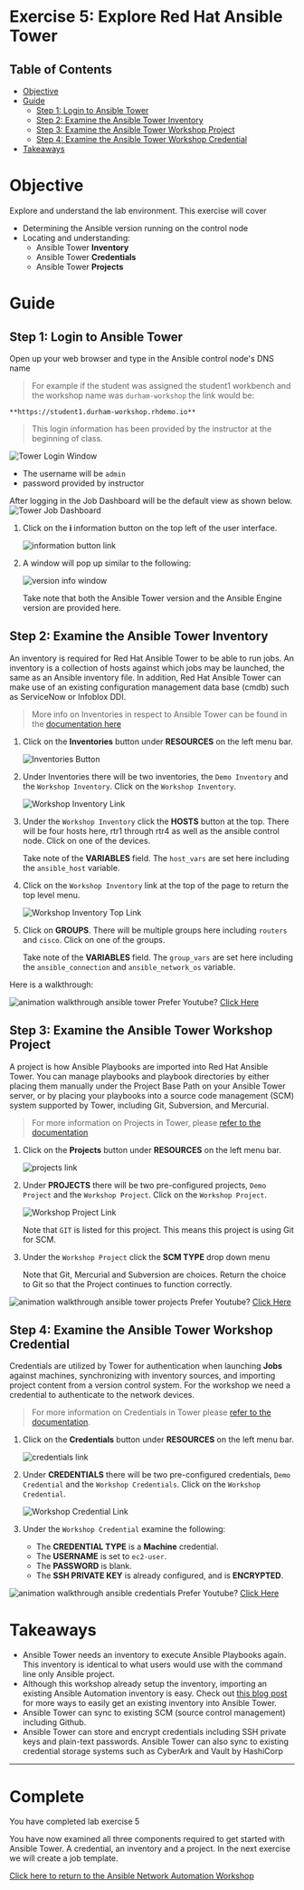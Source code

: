 # Exercise 5: Explore Red Hat Ansible Tower

## Table of Contents

- [Objective](#objective)
- [Guide](#guide)
   - [Step 1: Login to Ansible Tower](#step-1-login-to-ansible-tower)
   - [Step 2: Examine the Ansible Tower Inventory](#step-2-examine-the-ansible-tower-inventory)
   - [Step 3: Examine the Ansible Tower Workshop Project](#step-3-examine-the-ansible-tower-workshop-project)
   - [Step 4: Examine the Ansible Tower Workshop Credential](#step-4-examine-the-ansible-tower-workshop-credential)
- [Takeaways](#takeaways)

# Objective

Explore and understand the lab environment.  This exercise will cover
- Determining the Ansible version running on the control node
- Locating and understanding:
  - Ansible Tower **Inventory**
  - Ansible Tower **Credentials**
  - Ansible Tower **Projects**

# Guide

## Step 1: Login to Ansible Tower

Open up your web browser and type in the Ansible control node's DNS name

>For example if the student was assigned the student1 workbench and the workshop name was `durham-workshop` the link would be:

    **https://student1.durham-workshop.rhdemo.io**

>This login information has been provided by the instructor at the beginning of class.

![Tower Login Window](images/login_window.png)
- The username will be `admin`
- password provided by instructor

After logging in the Job Dashboard will be the default view as shown below.
![Tower Job Dashboard](images/tower_login.png)

1.  Click on the **i** information button on the top left of the user interface.

    ![information button link](images/information_button.png)

2.  A window will pop up similar to the following:

    ![version info window](images/version_info.png)

    Take note that both the Ansible Tower version and the Ansible Engine version are provided here.


## Step 2: Examine the Ansible Tower Inventory

An inventory is required for Red Hat Ansible Tower to be able to run jobs.  An inventory is a collection of hosts against which jobs may be launched, the same as an Ansible inventory file. In addition, Red Hat Ansible Tower can make use of an existing configuration management data base (cmdb) such as ServiceNow or Infoblox DDI.

>More info on Inventories in respect to Ansible Tower can be found in the [documentation here](https://docs.ansible.com/ansible-tower/latest/html/userguide/inventories.html)

1. Click on the **Inventories** button under **RESOURCES** on the left menu bar.  

    ![Inventories Button](images/inventories.png)

2. Under Inventories there will be two inventories, the `Demo Inventory` and the `Workshop Inventory`.  Click on the `Workshop Inventory`.  

    ![Workshop Inventory Link](images/workshop_inventory.png)

3. Under the `Workshop Inventory` click the **HOSTS** button at the top.  There will be four hosts here, rtr1 through rtr4 as well as the ansible control node.  Click on one of the devices.

     Take note of the **VARIABLES** field.  The `host_vars` are set here including the `ansible_host` variable.

4. Click on the `Workshop Inventory` link at the top of the page to return the top level menu.

    ![Workshop Inventory Top Link](images/workshop_inventory_top.png)

5. Click on **GROUPS**.  There will be multiple groups here including `routers` and `cisco`.  Click on one of the groups.

     Take note of the **VARIABLES** field. The `group_vars` are set here including the `ansible_connection` and `ansible_network_os` variable.

Here is a walkthrough:

![animation walkthrough ansible tower](images/inventory.gif)
Prefer Youtube?  [Click Here](https://youtu.be/4JNbFNSUS9g)


## Step 3: Examine the Ansible Tower Workshop Project

A project is how Ansible Playbooks are imported into Red Hat Ansible Tower.  You can manage playbooks and playbook directories by either placing them manually under the Project Base Path on your Ansible Tower server, or by placing your playbooks into a source code management (SCM) system supported by Tower, including Git, Subversion, and Mercurial.

> For more information on Projects in Tower, please [refer to the documentation](https://docs.ansible.com/ansible-tower/latest/html/userguide/projects.html)

1. Click on the **Projects** button under **RESOURCES** on the left menu bar.  

    ![projects link](images/projects.png)

2. Under **PROJECTS** there will be two pre-configured projects, `Demo Project` and the `Workshop Project`.  Click on the `Workshop Project`.  

    ![Workshop Project Link](images/workshop_project.png)

    Note that `GIT` is listed for this project.  This means this project is using Git for SCM.

3. Under the `Workshop Project` click the **SCM TYPE** drop down menu

    Note that Git, Mercurial and Subversion are choices.  Return the choice to Git so that the Project continues to function correctly.

![animation walkthrough ansible tower projects](images/projects.gif)
Prefer Youtube?  [Click Here](https://youtu.be/xRA97XTxMjA)

## Step 4: Examine the Ansible Tower Workshop Credential

Credentials are utilized by Tower for authentication when launching **Jobs** against machines, synchronizing with inventory sources, and importing project content from a version control system.  For the workshop we need a credential to authenticate to the network devices.

> For more information on Credentials in Tower please [refer to the documentation](https://docs.ansible.com/ansible-tower/latest/html/userguide/credentials.html).

1. Click on the **Credentials** button under **RESOURCES** on the left menu bar.  

    ![credentials link](images/credentials.png)

2. Under **CREDENTIALS** there will be two pre-configured credentials, `Demo Credential` and the `Workshop Credentials`.  Click on the `Workshop Credential`.  

    ![Workshop Credential Link](images/workshop_credential.png)

3. Under the `Workshop Credential` examine the following:
    - The **CREDENTIAL TYPE** is a **Machine** credential.  
    - The **USERNAME** is set to `ec2-user`.
    - The **PASSWORD** is blank.
    - The **SSH PRIVATE KEY** is already configured, and is **ENCRYPTED**.

![animation walkthrough ansible credentials](images/credentials.gif)
Prefer Youtube?  [Click Here](https://youtu.be/UT0t_hlNw-c)

# Takeaways

- Ansible Tower needs an inventory to execute Ansible Playbooks again.  This inventory is identical to what users would use with the command line only Ansible project.  
- Although this workshop already setup the inventory, importing an existing Ansible Automation inventory is easy.  Check out [this blog post](https://www.ansible.com/blog/three-quick-ways-to-move-your-ansible-inventory-into-red-hat-ansible-tower) for more ways to easily get an existing inventory into Ansible Tower.
- Ansible Tower can sync to existing SCM (source control management) including Github.  
- Ansible Tower can store and encrypt credentials including SSH private keys and plain-text passwords.  Ansible Tower can also sync to existing credential storage systems such as CyberArk and Vault by HashiCorp

---

# Complete

You have completed lab exercise 5

You have now examined all three components required to get started with Ansible Tower.  A credential, an inventory and a project.  In the next exercise we will create a job template.

[Click here to return to the Ansible Network Automation Workshop](../README.md)
